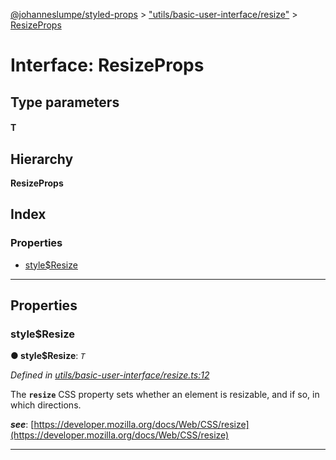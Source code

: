 [@johanneslumpe/styled-props](../README.md) > ["utils/basic-user-interface/resize"](../modules/_utils_basic_user_interface_resize_.md) > [ResizeProps](../interfaces/_utils_basic_user_interface_resize_.resizeprops.md)

# Interface: ResizeProps

## Type parameters
#### T 
## Hierarchy

**ResizeProps**

## Index

### Properties

* [style$Resize](_utils_basic_user_interface_resize_.resizeprops.md#style_resize)

---

## Properties

<a id="style_resize"></a>

###  style$Resize

**● style$Resize**: *`T`*

*Defined in [utils/basic-user-interface/resize.ts:12](https://github.com/johanneslumpe/styled-props/blob/8e709f1/src/utils/basic-user-interface/resize.ts#L12)*

The **`resize`** CSS property sets whether an element is resizable, and if so, in which directions.

*__see__*: [https://developer.mozilla.org/docs/Web/CSS/resize](https://developer.mozilla.org/docs/Web/CSS/resize)

___

